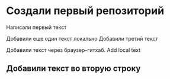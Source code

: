 # Создали первый репозиторий

Написали первый текст

Добавили еще один текст локально
Добавили третий текст

Добавили текст через браузер-гитхаб. Add local text

## Добавили текст во вторую строку